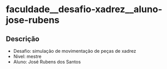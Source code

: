 # faculdade__desafio-xadrez__aluno-jose-rubens

## Descrição

- Desafio: simulação de movimentação de peças de xadrez
- Nivel: mestre
- Aluno: José Rubens dos Santos